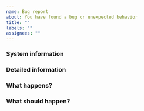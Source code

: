 ```yaml
---
name: Bug report
about: You have found a bug or unexpected behavior
title: ""
labels: ""
assignees: ""
---
```


### System information
<!-- You can get basic system information from the application if you go to "Menu > Settings... > About > System information". You can also get application logs from "Application > Logs", which may be helpful. If you are unable to open the application, provide application version, current desktop environment, operating system and version, as well as Qt version. More information may be helpful, depending on the type of bug reported. Please also try compiling spotify-qt directly from git to see if the issue is already resolved. -->

### Detailed information
<!-- Detailed information about what the issue is. -->

### What happens?
<!-- Provide the steps on how to reproduce and what happens. -->

### What should happen?
<!-- What is expected to happen from the steps above? -->